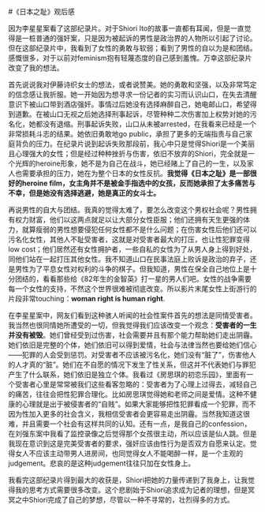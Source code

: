 #《日本之耻》观后感

因为李星星案看了这部纪录片。对于Shiori Ito的故事一直都有耳闻，但是一直觉得是一桩普通的强奸案，只是因为被起诉的男性是政治界的人物所以引起了讨论。但在这部纪录片中，我看到了女性的勇敢与软弱；看到了男性的自以为是和团结。感慨很多，对于以前对feminism抱有轻蔑态度的自己感到羞愧。万幸这部纪录片改变了我的想法。

首先说说我对伊藤诗织女士的想法，或者说赞美。她的勇敢和坚强，以及非常笃定的信念感让我折服。她一开始因为想寻求一份记者的实习而认识山口，在失去清醒意识下被山口带到酒店强奸。事情过后她没有选择麻醉自己，她电邮山口，希望得到道歉。在被山口无视之后她选择刑事起诉，尽管种种二次伤害加上权势对她的污名化，她都没有退缩。刑事起诉失败，山口从未被arrested，在我看来已经是一个非常损耗斗志的结果。她依旧勇敢地go public，承担了更多的无端指责与自己家庭背负的压力。在纪录片说到起诉失败那段前，我心中只是觉得Shiori是一个美丽且心理强大的女性；但是经过种种挫折与伤害，依旧不放弃的Shiori，完全就是一个光辉的heroine形象，她不是为自己在战斗，她已经赌上了自己的一生，以及家人也需要承担的压力，她在为整个日本的女性反抗。**我觉得《日本之耻》是一部很好的heroine film，女主角并不是被金手指选中的女孩，反而她承担了太多痛苦与不幸，但是她没有选择逃避，她是真正的女斗士。**

再说男性的自大与团结。我真的觉得太难了，要怎么改变这个男权社会呢？男性拥有权力财富，他们以这两点就足以让大部分女性臣服；他们还拥有天生更强的体力，就算瘦弱的男性想要侵犯任何女性都不是什么问题；在伤害女性后他们还可以污名化女性，其他人不耻受害者，这就是对受害者最大的打压，也让性犯罪变得low cost；他们居然还有女性拥护者，一些自私的女性为了从男人身上得到好处，同他们站在一起打压其他女性。我不知道山口在民事法庭上败诉是政治的弃子，还是男性为了平息女性对权利的斗争的棋子。但我知道，男性在保全自己地位上是十分团结的，看看那些给《82年生的金智英》打一星的男人们吧。女性的战争需要每一个女性的支持，不然这个世界很难被彻底改变。所以影片末尾女性上街游行的片段非常touching：**woman right is human right**.

在李星星案中，网友们看到这种骇人听闻的社会性案件首先的想法是同情受害者。我当然也很同情她所遭受的一切，但我觉得我们应该改变一个观念：**受害者的一生并没有被毁**。她们曾经受到过伤害，社会需要并且有那个能力帮助她们走出阴霾。她们依旧是完整的个体，她们依旧可以得到爱情，社会与法律当然也要给她们信心——犯罪的人会受到惩罚。对受害者不应该被污名化，她们没有“脏了”，伤害他人的人才真的“脏”。她们在不自愿的情况下发生了性关系，但这并不代表她们与罪犯产生了什么联系，她们依旧是独立个体。我看过《房思琪的初恋乐园》，里面有一个受害者心里是常常被我们这些看客忽略的：受害者为了心理上过得去，减轻自己的痛苦，往往会把性犯罪合理化。比如房思琪觉得她和老师之间是爱情。这种不健康的心理就是出于被侵害者的“自贱”。如果大家能够把性犯罪看成一个犯罪，而不因为性加入更多的社会含义，我相信受害者会更容易走出阴霾。当然我知道这很难，并且需要一个社会有这样共同的认知。还有一点，是我自己的confession，在刘强东案中我看了监控录像之后觉得那个女孩很主动，所以应该是仙人跳。但是我现在意识到这是完美受害者的要求，强奸应该由性行为是否双方自愿来认定。觉得女人不应该主动带男人进房间，也同觉得女人不能喝醉一样，是一个主观的judgement。悲哀的是这种judgement往往只加在女性身上。

我看完这部纪录片得到最大的收获是，Shiori把她的力量传递到了我身上，让我觉得我的思考方式需要很多改变。这个悲剧始于Shiori追求成为记者的理想，但是冥冥之中Shiori完成了自己的梦想，尽管以一种不寻常的，壮烈得多的方式。
